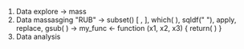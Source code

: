 1. Data explore
     -> mass 
2. Data massasging "RUB" 
     -> subset() [ , ], which( ), sqldf(" "), apply, replace, gsub( )
     -> my_func <- function (x1, x2, x3) {
                                return(   )
                                                }
3.  Data analysis